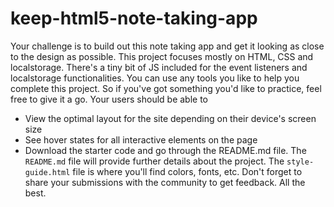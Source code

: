 # keep-html5-note-taking-app

Your challenge is to build out this note taking app and get it looking as close to the design as possible.
  This project focuses mostly on HTML, CSS and localstorage. There's a tiny bit of JS included for the event listeners and localstorage functionalities.
  You can use any tools you like to help you complete this project. So if you've got something you'd like to practice, feel free to give it a go.
  Your users should be able to
  - View the optimal layout for the site depending on their device's screen size
  - See hover states for all interactive elements on the page
  - Download the starter code and go through the README.md file.
  The `README.md` file will provide further details about the project. The `style-guide.html` file is where you'll find colors, fonts, etc.
  Don't forget to share your submissions with the community to get feedback. All the best.
